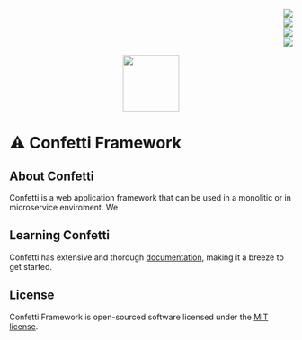 <a href="https://github.com/confetti-framework/confetti/blob/main/test/README.md"><img align="right" src="https://img.shields.io/badge/average_coverage-87%25-yellowgreen"></a><br>
<a href="https://goreportcard.com/report/github.com/confetti-framework/confetti"><img align="right" src="https://goreportcard.com/badge/github.com/confetti-framework/confetti"></a><br>
<a href="https://pkg.go.dev/github.com/confetti-framework/confetti"><img align="right" src="https://godoc.org/confetti-framework/confetti?status.svg"></a>
<br>
<a href="https://confetti-framework.github.io/docs/"><img align="right" src="https://img.shields.io/badge/documentation-gray"></a>
<br>
<p align="center">
  <img src="https://avatars1.githubusercontent.com/u/57274804?s=400&u=058242df13e206950c08efd68a540445ce4da17f&v=4" width="100">
</p>

# ⚠️ Confetti Framework

## About Confetti

Confetti is a web application framework that can be used in a monolitic or in microservice enviroment. We 


## Learning Confetti

Confetti has extensive and thorough [documentation](https://confetti-framework.github.io/docs/), making it a breeze to
get started.

## License

Confetti Framework is open-sourced software licensed under the [MIT license](https://opensource.org/licenses/MIT).

